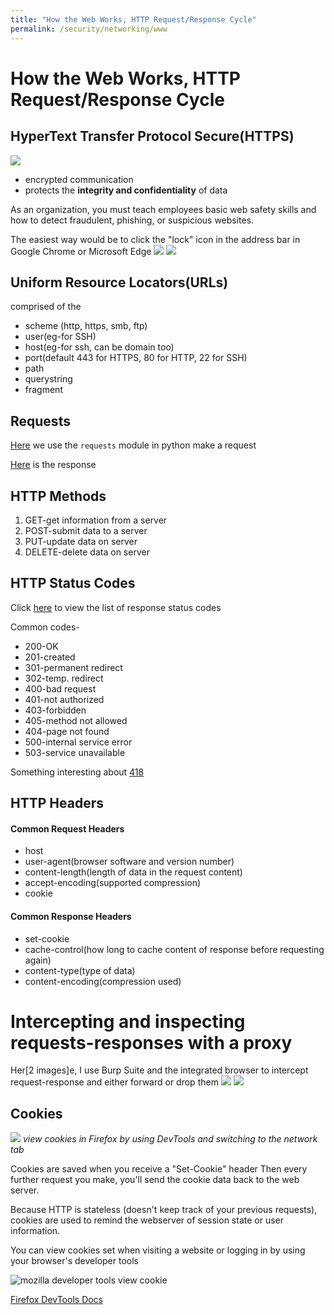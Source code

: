 ```yaml
---
title: "How the Web Works, HTTP Request/Response Cycle"
permalink: /security/networking/www
---
```


# How the Web Works, HTTP Request/Response Cycle

## HyperText Transfer Protocol Secure(HTTPS)

![](img/https-only.png)

- encrypted communication
- protects the **integrity and confidentiality** of data

As an organization, you must teach employees basic web safety skills and how to detect fraudulent, phishing, or suspicious websites.

The easiest way would be to click the "lock" icon in the address bar in Google Chrome or Microsoft Edge
![](img/https_secure.png)
![](img/https_not_secure.png)

## Uniform Resource Locators(URLs)

comprised of the

- scheme (http, https, smb, ftp)
- user(eg-for SSH)
- host(eg-for ssh, can be domain too)
- port(default 443 for HTTPS, 80 for HTTP, 22 for SSH)
- path
- querystring
- fragment

## Requests

[Here](../resources/request.py) we use the `requests` module in python make a request

[Here](../resources/response.txt) is the response

## HTTP Methods

1. GET-get information from a server
2. POST-submit data to a server
3. PUT-update data on server
4. DELETE-delete data on server

## HTTP Status Codes

Click [here](https://developer.mozilla.org/en-US/docs/Web/HTTP/Status) to view the list of response status codes

Common codes-

- 200-OK
- 201-created
- 301-permanent redirect
- 302-temp. redirect
- 400-bad request
- 401-not authorized
- 403-forbidden
- 405-method not allowed
- 404-page not found
- 500-internal service error
- 503-service unavailable

Something interesting about [418](https://developer.mozilla.org/en-US/docs/Web/HTTP/Status/418)

## HTTP Headers

#### Common Request Headers

- host
- user-agent(browser software and version number)
- content-length(length of data in the request content)
- accept-encoding(supported compression)
- cookie

#### Common Response Headers

- set-cookie
- cache-control(how long to cache content of response before requesting again)
- content-type(type of data)
- content-encoding(compression used)

# Intercepting and inspecting requests-responses with a proxy

Her[2 images]e, I use Burp Suite and the integrated browser to intercept request-response and either forward or drop them
![](img/burp_get.png)
![](img/burp_get_inspecting.png)

## Cookies

![](img/cookie_viewing.png)
_view cookies in Firefox by using DevTools and switching to the network tab_

Cookies are saved when you receive a "Set-Cookie" header
Then every further request you make, you'll send the cookie data back to the web server.

Because HTTP is stateless (doesn't keep track of your previous requests), cookies are used to remind the webserver of session state or user information.

You can view cookies set when visiting a website or logging in by using your browser's developer tools

![mozilla developer tools view cookie](img/cookie_viewing.png)

[Firefox DevTools Docs](https://firefox-source-docs.mozilla.org/devtools-user/)
